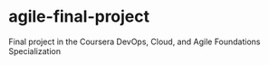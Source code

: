 # agile-final-project
Final project in the Coursera DevOps, Cloud, and Agile Foundations Specialization
